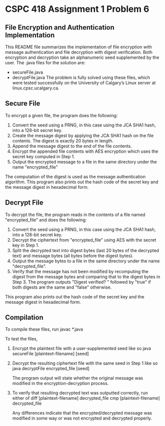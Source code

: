 # CSPC 418 Assignment 1 Problem 6
## File Encryption and Authentication Implementation
This README file summarizes the implementation of file encryption with message authentication and file decryption with digest verification. Both encryption and decryption take an alphanumeric seed supplemented by the user. The .java files for the solution are:
* secureFile.java
* decryptFile.java
The problem is fully solved using these files, which were tested successfully on the University of Calgary’s Linux server at linux.cpsc.ucalgary.ca.


## Secure File
To encrypt a given file, the program does the following:
1. Convert the seed using a PRNG, in this case using the JCA SHA1 hash, into a 128-bit secret key.
2. Create the message digest by applying the JCA SHA1 hash on the file contents. The digest is exactly 20 bytes in length.
3. Append the message digest to the end of the file contents.
4. Encrypt the appended file contents with AES encryption which uses the secret key computed in Step 1.
5. Output the encrypted message to a file in the same directory under the name "encrypted_file"

The computation of the digest is used as the message authentication algorithm.
This program also prints out the hash code of the secret key and the message digest in hexadecimal form.

## Decrypt File
To decrypt the file, the program reads in the contents of a file named "encrypted_file" and does the following:
1. Convert the seed using a PRNG, in this case using the JCA SHA1 hash, into a 128-bit secret key.
2. Decrypt the ciphertext from "encrypted_file" using AES with the secret key in Step 1.
3. Split the decrypted text into digest bytes (last 20 bytes of the decrypted text) and message bytes (all bytes before the digest bytes).
4. Output the message bytes to a file in the same directory under the name "decrypted_file".
5. Verify that the message has not been modified by recomputing the digest from the message bytes and comparing that to the digest bytes in Step 3. The program outputs "Digest verified? " followed by "true" if both digests are the same and "false" otherwise.

This program also prints out the hash code of the secret key and the message digest in hexadecimal form.

## Compilation
To compile these files, run
    javac *.java

To test the files,
1. Encrypt the plaintext file with a user-supplemented seed like so
    java secureFile [plaintext-filename] [seed]
2. Decrypt the resulting ciphertext file with the same seed in Step 1 like so
    java decryptFile encrypted_file [seed]

   The program output will state whether the original message was modified in the encryption-decryption process.
3. To verify that resulting decrypted text was outputted correctly, run either of
    diff [plaintext-filename] decrypted_file
    cmp [plaintext-filename] decrypted_file

   Any differences indicate that the encrypted/decrypted message was modified in some way or was not encrypted and decrypted properly.


